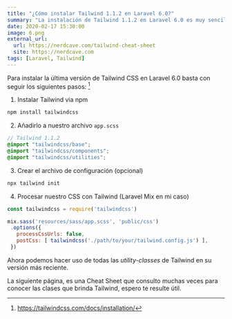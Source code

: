```yaml
---
title: "¿Cómo instalar Tailwind 1.1.2 en Laravel 6.0?"
summary: "La instalación de Tailwind 1.1.2 en Laravel 6.0 es muy sencilla y rápida. Te recomiendo empezar dar un vistazo a estas utility-classes"
date: 2020-02-17 15:30:00
image: 6.png
external_url:
  url: https://nerdcave.com/tailwind-cheat-sheet
  site: https://nerdcave.com
tags: [Laravel, Tailwind]
---
```


Para instalar la última versión de Tailwind CSS en Laravel 6.0 basta con seguir los siguientes pasos: [^1]

1. Instalar Tailwind via npm

```bash
npm install tailwindcss
```

2. Añadirlo a nuestro archivo `app.scss`

```scss
// Tailwind 1.1.2
@import "tailwindcss/base";
@import "tailwindcss/components";
@import "tailwindcss/utilities";
```

3. Crear el archivo de configuración (opcional)

```bash
npx tailwind init
```

4. Procesar nuestro CSS con Tailwind (Laravel Mix en mi caso)  

```javascript
const tailwindcss = require('tailwindcss')

mix.sass('resources/sass/app.scss', 'public/css')
 .options({
   processCssUrls: false,
   postCss: [ tailwindcss('./path/to/your/tailwind.config.js') ],
 })
```

Ahora podemos hacer uso de todas las _utility-classes_ de Tailwind en su versión más reciente.

La siguiente página, es una Cheat Sheet que consulto muchas veces para conocer las clases que brinda Tailwind, espero te resulte útil.

[^1]:	https://tailwindcss.com/docs/installation/
